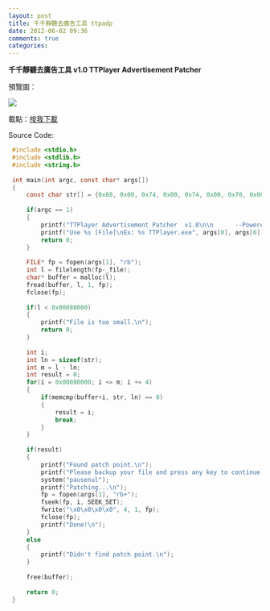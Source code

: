 ```yaml
---
layout: post
title: 千千靜聽去廣告工具 ttpadp
date: 2012-06-02 09:36
comments: true
categories: 
---
```

**千千靜聽去廣告工具 v1.0 TTPlayer Advertisement Patcher**

  
  
預覽圖：  

[![][1]][2]

  
載點：[按我下載][4]  
  
  
Source Code:  

``` c
 #include <stdio.h>
 #include <stdlib.h>  
 #include <string.h> 
   
 int main(int argc, const char* args[])  
 {  
     const char str[] = {0x68, 0x00, 0x74, 0x00, 0x74, 0x00, 0x70, 0x00, 0x3A, 0x00, 0x2F, 0x00, 0x2F, 0x00, 0x74, 0x00, 0x74, 0x00, 0x6D, 0x00, 0x73, 0x00, 0x67, 0x00, 0x2E, 0x00, 0x71, 0x00, 0x69, 0x00, 0x61, 0x00, 0x6E, 0x00, 0x71, 0x00, 0x69, 0x00, 0x61, 0x00, 0x6E, 0x00, 0x2E, 0x00, 0x63, 0x00, 0x6F, 0x00, 0x6D, 0x00, 0x2F, 0x00, 0x6D, 0x00, 0x73, 0x00, 0x67, 0x00, 0x2E, 0x00, 0x70, 0x00, 0x68, 0x00, 0x70, 0x00, 0x3F, 0x00, 0x25, 0x00, 0x73, 0x00, 0x26, 0x00, 0x69, 0x00, 0x64, 0x00, 0x3D, 0x00, 0x25, 0x00, 0x73};  
       
     if(argc == 1)  
     {  
         printf("TTPlayer Advertisement Patcher  v1.0\n\n      --Powered By Inndy\n\n\n");  
         printf("Use %s [File]\nEx: %s TTPlayer.exe", args[0], args[0]);  
         return 0;  
     }  
       
     FILE* fp = fopen(args[1], "rb");  
     int l = filelength(fp-_file);  
     char* buffer = malloc(l);  
     fread(buffer, l, 1, fp);  
     fclose(fp);  
       
     if(l < 0x00080000)  
     {  
         printf("File is too small.\n");  
         return 0;  
     }  
       
     int i;  
     int ln = sizeof(str);  
     int m = l - ln;  
     int result = 0;  
     for(i = 0x00080000; i <= m; i += 4)  
     {  
         if(memcmp(buffer+i, str, ln) == 0)  
         {  
             result = i;  
             break;  
         }  
     }  
       
     if(result)  
     {  
         printf("Found patch point.\n");  
         printf("Please backup your file and press any key to continue.\n");  
         system("pausenul");  
         printf("Patching...\n");  
         fp = fopen(args[1], "rb+");  
         fseek(fp, i, SEEK_SET);  
         fwrite("\x0\x0\x0\x0", 4, 1, fp);  
         fclose(fp);  
         printf("Done!\n");  
     }  
     else  
     {  
         printf("Didn't find patch point.\n");  
     }  
       
     free(buffer);  
       
     return 0;  
 }  
```



[1]: http://1.bp.blogspot.com/-QmGRlEPeGaQ/T8mtH4VlSKI/AAAAAAAABEA/flRMNmuBDFI/s400/ttpadp.png
[2]: http://1.bp.blogspot.com/-QmGRlEPeGaQ/T8mtH4VlSKI/AAAAAAAABEA/flRMNmuBDFI/s1600/ttpadp.png
[4]: https://sites.google.com/site/isblogspot/attach/ttpadp.7z?attredirects=0&d=1
